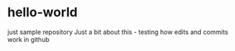 # hello-world
just sample repository
Just a bit about this - testing how edits and commits work in github
